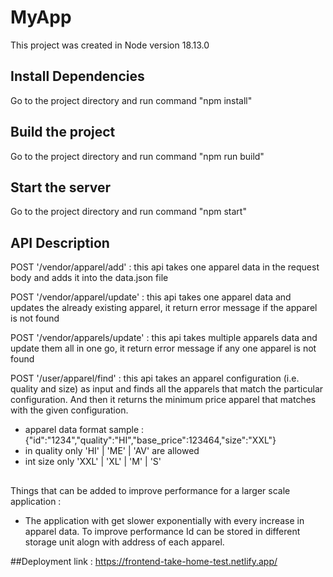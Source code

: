 # MyApp

This project was created in Node version 18.13.0

## Install Dependencies

Go to the project directory and run command "npm install"

## Build the project

Go to the project directory and run command "npm run build"

## Start the server

Go to the project directory and run command "npm start"


## API Description
POST '/vendor/apparel/add' : this api takes one apparel data in the request body and adds it into the data.json file

POST '/vendor/apparel/update' : this api takes one apparel data and updates the already existing apparel, it return error message if the apparel is not found

POST '/vendor/apparels/update' : this api takes multiple apparels data and update them all in one go, it return error message if any one apparel is not found

POST '/user/apparel/find' : this api takes an apparel configuration (i.e. quality and size) as input and finds all the apparels that match the particular configuration. And then it returns the minimum price apparel that matches with the given configuration.

* apparel data format sample : {"id":"1234","quality":"HI","base_price":123464,"size":"XXL"} 
* in quality only 'HI' | 'ME' | 'AV' are allowed
* int size only 'XXL' | 'XL' | 'M' | 'S'

##
Things that can be added to improve performance for a larger scale application : 

* The application with get slower exponentially with every increase in apparel data. To improve performance Id can be stored in different storage unit alogn with address of each apparel. 


##Deployment link : https://frontend-take-home-test.netlify.app/
